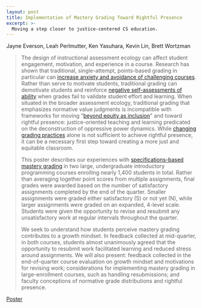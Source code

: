 ```yaml
---
layout: post
title: Implementation of Mastery Grading Toward Rightful Presence
excerpt: >-
  Moving a step closer to justice-centered CS education.
---
```


Jayne Everson, Leah Perlmutter, Ken Yasuhara, Kevin Lin, Brett Wortzman

> The design of instructional assessment ecology can affect student engagement, motivation, and experience in a course. Research has shown that traditional, single-attempt, points-based grading in particular can [increase anxiety and avoidance of challenging courses](https://doi.org/10.1177/1469787418819728). Rather than serve to motivate students, traditional grading can demotivate students and reinforce [negative self-assessments of ability](https://doi.org/10.1145/3291279.3339413) when grades fail to validate student effort and learning. When situated in the broader assessment ecology, traditional grading that emphasizes normative value judgments is incompatible with frameworks for moving "[beyond equity as inclusion](https://doi.org/10.3102/0013189X20927363)" and toward rightful presence: justice-oriented teaching and learning predicated on the deconstruction of oppressive power dynamics. While [changing grading practices](https://computinged.wordpress.com/2020/07/27/proposal-2-to-change-cs-education-to-reduce-inequity-stop-allocating-rationing-or-curving-down-grades/) alone is not sufficient to achieve rightful presence, it can be a necessary first step toward creating a more just and equitable classroom.
> 
> This poster describes our experiences with [specifications-based mastery grading](http://rtalbert.org/specs-grading-iteration-winner/) in two large, undergraduate introductory programming courses enrolling nearly 1,400 students in total. Rather than averaging together point scores from multiple assignments, final grades were awarded based on the number of satisfactory assignments completed by the end of the quarter. Smaller assignments were graded either satisfactory (S) or not yet (N), while larger assignments were graded on an expanded, 4-level scale. Students were given the opportunity to revise and resubmit any unsatisfactory work at regular intervals throughout the quarter.
> 
> We seek to understand how students perceive mastery grading contributes to a growth mindset. In feedback collected at mid-quarter, in both courses, students almost unanimously agreed that the opportunity to resubmit work facilitated learning and reduced stress around assignments. We will also present: feedback collected in the end-of-quarter course evaluation on growth mindset and motivations for revising work; considerations for implementing mastery grading in large-enrollment courses, such as handling resubmissions; and faculty conceptions of normative grade distributions and rightful presence.

[Poster](https://docs.google.com/drawings/d/1H-ebs-3-Nqc2VOx5On-7zFHUg044M5jc2gCs0Z-vkRw/edit?usp=sharing)
